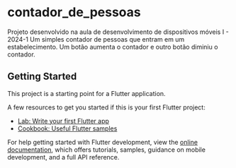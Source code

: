 # contador_de_pessoas

Projeto desenvolvido na aula de desenvolvimento de dispositivos móveis I - 2024-1 
Um simples contador de pessoas que entram em um estabelecimento. Um botão aumenta o contador e outro botão diminiu o contador.

## Getting Started

This project is a starting point for a Flutter application.

A few resources to get you started if this is your first Flutter project:

- [Lab: Write your first Flutter app](https://docs.flutter.dev/get-started/codelab)
- [Cookbook: Useful Flutter samples](https://docs.flutter.dev/cookbook)

For help getting started with Flutter development, view the
[online documentation](https://docs.flutter.dev/), which offers tutorials,
samples, guidance on mobile development, and a full API reference.
